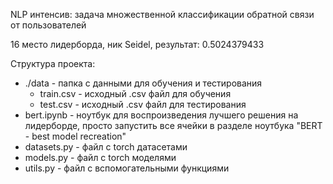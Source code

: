 NLP интенсив: задача множественной классификации обратной связи от пользователей

16 место лидерборда, ник Seidel, результат: 0.5024379433

Структура проекта:
* ./data - папка с данными для обучения и тестирования  
  * train.csv - исходный .csv файл для обучения
  * test.csv - исходный .csv файл для тестирования
* bert.ipynb - ноутбук для воспроизведения лучшего решения на лидерборде, просто запустить все ячейки в разделе ноутбука "BERT - best model recreation"
* datasets.py - файл с torch датасетами
* models.py - файл с torch моделями
* utils.py - файл с вспомогательными функциями
